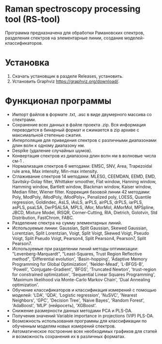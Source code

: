 # Raman spectroscopy processing tool (RS-tool)
Программа предназначена для обработки Рамановских спектров, разделения спектров на элементарные линии, создание моделей-классификаторов.

# Установка
1. Скачать установщик в разделе Releases, установить.
2. Установить Graphviz https://graphviz.org/download/.

# Функционал программы
- Импорт файлов в формате .txt, .asc в виде двумерного массива со спектрами.
- Сохранение всех данных в файле проекта .zip. Вся информация переводится в бинарный формат и сжимается в zip архиве с максимальной степенью сжатия.
- Интерполяция для приведения спектров с различными диапазонами длин волн к одному диапазону нм.
- Despike (удаление случайных шумов).
- Конвертация спектров из диапазона длин волн нм в волновые числа см-1 .
- Нормализация спектров 6 методами: EMSC, SNV, Area, Trapezoidal rule area, Max intensity, Min-max intensity.
- Сглаживание спектров 14 методами: MLESG, CEEMDAN, EEMD, EMD, Savitsky-Golay filter, Whittaker smoother, Flat window, Hanning window, Hamming window, Bartlett window, Blackman window, Kaiser window, Median filter, Wiener filter.
Коррекция базовой линии 42 методами: Poly, ModPoly, iModPoly, iModPoly+, Penalized poly, LOESS, Quantile regression, Goldindec, AsLS, iAsLS, arPLS, airPLS, drPLS, iarPLS, asPLS, psaLSA, DerPSALSA, MPLS, iMor, MorMol, AMorMol, MPSpline, JBCD, Mixture Model, IRSQR, Corner-Cutting, RIA, Dietrich, Golotvin, Std Distribution, FastChrom, FABC.
- Разделение спектра на сумму элементарных линий. 
- Используемые линии: Gaussian, Split Gaussian, Skewed Gaussian, Lorentzian, Split Lorentzian, Voigt, Split Voigt, Skewed Voigt, Pseudo Voigt, Split Pseudo Voigt, Pearson4, Split Pearson4, Pearson7, Split Pearson7.
- Используемые при разделении линий методы оптимизации: "Levenberg-Marquardt",  "Least-Squares, Trust Region Reflective method", 'Differential evolution', 'Basin-hopping', 'Adaptive Memory Programming for Global Optimization', 'Nelder-Mead', 'L-BFGS-B', 'Powell', 'Conjugate-Gradient', 'BFGS', 'Truncated Newton', 'trust-region for constrained optimization', 'Sequential Linear Squares Programming', 'Maximum likelihood via Monte-Carlo Markov Chain', 'Dual Annealing optimization'.
- Обучение классификаторов и классификация измерений с помощью моделей: 'LDA', 'QDA', 'Logistic regression', 'NuSVC', 'Nearest Neighbors', 'GPC', 'Decision Tree', 'Naive Bayes', 'Random Forest', 'AdaBoost', 'MLP' (нейросеть), 'XGBoost'.
- Снижение размерности данных методами PCA и PLS-DA.
- Получения значений Variable importance in projections (VIP) PLS-DA.
- Возможность использования программы для классификации по обученным моделям новых измерений спектров.
- Автоматическое построение всех необходимых графиков для статей и возможность сохранения их в различных форматах.

